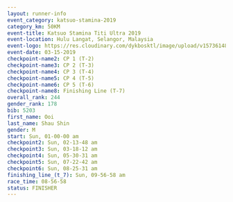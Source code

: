 ```yaml
---
layout: runner-info 
event_category: katsuo-stamina-2019 
category_km: 50KM 
event-title: Katsuo Stamina Titi Ultra 2019 
event-location: Hulu Langat, Selangor, Malaysia 
event-logo: https://res.cloudinary.com/dykbosktl/image/upload/v1573614825/Logo/Logo_p7ft6n.png
event-date: 03-15-2019 
checkpoint-name2: CP 1 (T-2) 
checkpoint-name3: CP 2 (T-3) 
checkpoint-name4: CP 3 (T-4) 
checkpoint-name5: CP 4 (T-5) 
checkpoint-name6: CP 5 (T-6) 
checkpoint-name8: Finishing Line (T-7) 
overall_rank: 244
gender_rank: 178
bib: 5203
first_name: Ooi
last_name: Shau Shin
gender: M
start: Sun, 01-00-00 am
checkpoint2: Sun, 02-13-48 am
checkpoint3: Sun, 03-18-12 am
checkpoint4: Sun, 05-30-31 am
checkpoint5: Sun, 07-22-42 am
checkpoint6: Sun, 08-25-31 am
finishing_line_(t_7): Sun, 09-56-58 am
race_time: 08-56-58
status: FINISHER
---
```

